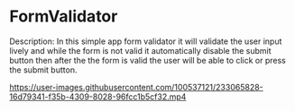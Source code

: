 # FormValidator

Description:
In this simple app form validator it will validate the user input lively
and while the form is not valid it automatically disable the submit button
then after the the form is valid the user will be able to click or press the
submit button.

https://user-images.githubusercontent.com/100537121/233065828-16d79341-f35b-4309-8028-96fcc1b5cf32.mp4

